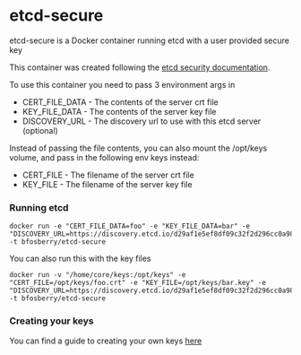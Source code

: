 etcd-secure
===========

etcd-secure is a Docker container running etcd with a user provided secure key

This container was created following the [etcd security documentation](https://github.com/coreos/etcd/blob/master/Documentation/security.md).

To use this container you need to pass 3 environment args in

* CERT_FILE_DATA - The contents of the server crt file
* KEY_FILE_DATA - The contents of the server key file
* DISCOVERY_URL - The discovery url to use with this etcd server (optional)

Instead of passing the file contents, you can also mount the /opt/keys volume, 
and pass in the following env keys instead:
* CERT_FILE - The filename of the server crt file
* KEY_FILE - The filename of the server key file

### Running etcd 

```
docker run -e "CERT_FILE_DATA=foo" -e "KEY_FILE_DATA=bar" -e "DISCOVERY_URL=https://discovery.etcd.io/d29af1e5ef8df09c32f2d296cc0a9806" -t bfosberry/etcd-secure
```

You can also run this with the key files

```
docker run -v "/home/core/keys:/opt/keys" -e "CERT_FILE=/opt/keys/foo.crt" -e "KEY_FILE=/opt/keys/bar.key" -e "DISCOVERY_URL=https://discovery.etcd.io/d29af1e5ef8df09c32f2d296cc0a9806" -t bfosberry/etcd-secure
```

### Creating your keys

You can find a guide to creating your own keys [here](http://www.g-loaded.eu/2005/11/10/be-your-own-ca/) 
